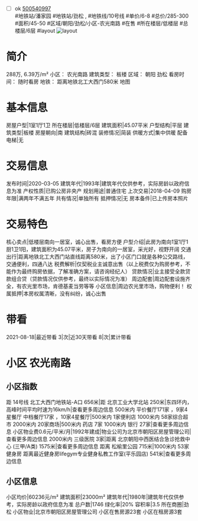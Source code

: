 - [ ] ok [500540997](https://bj.5i5j.com/ershoufang/500540997.html)  
 #地铁站/潘家园 #地铁站/劲松 ,  #地铁线/10号线
#单价/6-8 #总价/285-300 #面积/45-50   #区域/朝阳/劲松/小区-农光南路 #在售 #所在楼层/低楼层 #总楼层/6层 #layout 
![layout](http://image2a.5i5j.com/bdir/layout/3812552e296045b89ee9b6a99e7d5b15.jpg_P5.jpg) 
# 简介 
 288万,  6.39万/m² 
小区： 农光南路
建筑类型： 板楼
区域： 朝阳 劲松
看房时间： 随时看房
地铁： 距离地铁北工大西门580米 地图
# 基本信息 
 房屋户型|1室1厅1卫
所在楼层|低楼层/6层
建筑面积|45.07平米
户型结构|平层
建筑类型|板楼
房屋朝向|南
建筑结构|砖混
装修情况|简装
供暖方式|集中供暖
配备电梯|无
# 交易信息 
 发布时间|2020-03-05
建筑年代|1993年|建筑年代仅供参考，实际房龄以政府信息为准
产权性质|已购公房非央产
规划用途|普通住宅
上次交易|2018-04-09
购房年限|满两年不满五年
共有情况|单独所有
抵押情况|无
房本备件|已上传房本照片
# 交易特色 
 核心卖点|低楼层南向一居室，诚心出售，看房方便
户型介绍|此房为南向1室1厅1厨1卫1阳，建筑面积为45.07平米，房子为南向的一居室，采光好，视野开阔
交通出行|距离地铁北工大西门站直线距离580米，出了小区门口就是各种公交路线，交通便利，四通八达
税费解析|仅契税业主诚意出售（以上税费仅为购房参考，不能作为最终购房依据，了解准确方案，请咨询经纪人）
贷款情况|业主接受全款贷款组合贷（贷款情况仅供参考，最终以实际情况为准）
周边配套|周边配套设施齐全，有农光里市场，肯德基麦当劳等等
小区信息|周边农光里市场，购物便利！
权属抵押|本房权属清晰，没有纠纷，诚心出售
# 带看 
 2021-08-18|最近带看	 3|次|近30天带看	 8|次|累计带看
# 小区 农光南路
## 小区指数 
 距 14号线 北工大西门地铁站-A口 656米|距 北京工业大学北站 250米|东四环内， 高峰时间平均时速为16km/h|查看更多周边信息
500米内 平价餐厅171家 ，9家4星餐厅
中档餐厅17家 ，10家4星餐厅|500米内 1家便利店
1000米内 58家综合超市
2000米内 20家商场|500米内 药店 7家
1000米内 银行 27家|查看更多周边信息
小区物业费0.6元/平米/月|1992年建成|物业公司为北京市朝阳区房屋管理公司|查看更多周边信息
2000米内 三级医院 3家|距离 北京朝阳中西医结合急诊抢救中心 (三甲/A类) 1575米|查看更多周边信息
距离 松榆里公园 715米|1000米内 53家 健身房
距离最近健身房lifegym专业健身私教工作室(平乐园店) 541米|查看更多周边信息
## 小区信息 
 小区均价|60236元/m²
建筑面积|23000m²
建筑年代|1980年|建筑年代仅供参考，实际房龄以政府信息为准
总户数|1746
绿化率|20%
容积率|3.5
所在商圈|劲松
小区物业|北京市朝阳区房屋管理公司
小区在售房源23套
小区在租房源3套
